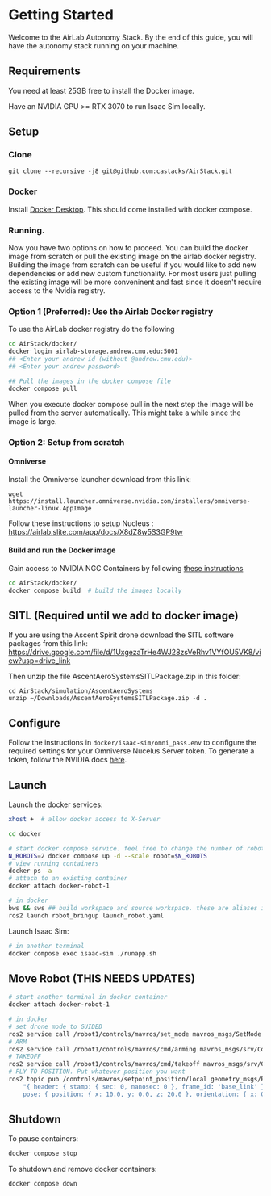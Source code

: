 # Getting Started
Welcome to the AirLab Autonomy Stack. By the end of this guide, you will have the autonomy stack running on your machine.

## Requirements

You need at least 25GB free to install the Docker image.

Have an NVIDIA GPU >= RTX 3070 to run Isaac Sim locally.

## Setup
### Clone
```
git clone --recursive -j8 git@github.com:castacks/AirStack.git
```
### Docker
Install [Docker Desktop](https://docs.docker.com/desktop/install/ubuntu/). This should come installed with docker compose.

### Running.
Now you have two options on how to proceed. You can build the docker image from scratch or pull the existing image on the airlab docker registry. Building the image from scratch can be  useful if you would like to add new dependencies or add new custom functionality. For most users just pulling the existing image will be more conveninent and fast since it doesn't require access to the Nvidia registry.

### Option 1 (Preferred): Use the Airlab Docker registry

To use the AirLab docker registry do the following
```bash
cd AirStack/docker/
docker login airlab-storage.andrew.cmu.edu:5001
## <Enter your andrew id (without @andrew.cmu.edu)>
## <Enter your andrew password>

## Pull the images in the docker compose file
docker compose pull 
```
When you execute docker compose pull in the next step the image will be pulled from the server automatically. This might take a while since the image is large.


### Option 2: Setup from scratch
#### Omniverse
Install the Omniverse launcher download from this link:

```
wget https://install.launcher.omniverse.nvidia.com/installers/omniverse-launcher-linux.AppImage
```

Follow these instructions to setup Nucleus : https://airlab.slite.com/app/docs/X8dZ8w5S3GP9tw


#### Build and run the Docker image
 Gain access to NVIDIA NGC Containers by following [these instructions](https://docs.nvidia.com/launchpad/ai/base-command-coe/latest/bc-coe-docker-basics-step-02.html)

```bash
cd AirStack/docker/
docker compose build  # build the images locally 
```

## SITL (Required until we add to docker image)
If you are using the Ascent Spirit drone download the SITL software packages from this link:
https://drive.google.com/file/d/1UxgezaTrHe4WJ28zsVeRhv1VYfOU5VK8/view?usp=drive_link

Then unzip the file AscentAeroSystemsSITLPackage.zip in this folder:

```
cd AirStack/simulation/AscentAeroSystems
unzip ~/Downloads/AscentAeroSystemsSITLPackage.zip -d .
```

## Configure 

Follow the instructions in `docker/isaac-sim/omni_pass.env` to configure the required settings for your Omniverse Nucelus Server token.
To generate a token, follow the NVIDIA docs [here](https://docs.omniverse.nvidia.com/nucleus/latest/config-and-info/api_tokens.html).


## Launch

Launch the docker services:

```bash
xhost +  # allow docker access to X-Server

cd docker

# start docker compose service. feel free to change the number of robots
N_ROBOTS=2 docker compose up -d --scale robot=$N_ROBOTS
# view running containers
docker ps -a
# attach to an existing container
docker attach docker-robot-1

# in docker
bws && sws ## build workspace and source workspace. these are aliases in ~/.bashrc
ros2 launch robot_bringup launch_robot.yaml
```

Launch Isaac Sim:

```bash
# in another terminal
docker compose exec isaac-sim ./runapp.sh
```

## Move Robot (THIS NEEDS UPDATES)

```bash
# start another terminal in docker container
docker attach docker-robot-1

# in docker
# set drone mode to GUIDED
ros2 service call /robot1/controls/mavros/set_mode mavros_msgs/SetMode "custom_mode: 'GUIDED'"
# ARM
ros2 service call /robot1/controls/mavros/cmd/arming mavros_msgs/srv/CommandBool "{value: True}"
# TAKEOFF
ros2 service call /robot1/controls/mavros/cmd/takeoff mavros_msgs/srv/CommandTOL "{altitude: 5}"
# FLY TO POSITION. Put whatever position you want
ros2 topic pub /controls/mavros/setpoint_position/local geometry_msgs/PoseStamped \
    "{ header: { stamp: { sec: 0, nanosec: 0 }, frame_id: 'base_link' }, \
    pose: { position: { x: 10.0, y: 0.0, z: 20.0 }, orientation: { x: 0.0, y: 0.0, z: 0.0, w: 1.0 } } }" -1
```
## Shutdown

To pause containers:
```bash
docker compose stop
```

To shutdown and remove docker containers:
```bash
docker compose down
```